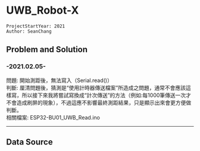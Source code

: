 # UWB_Robot-X

```
ProjectStartYear: 2021  
Author: SeanChang
```

##  Problem and Solution  
### -2021.02.05-  
問題: 開始測距後，無法寫入（Serial.read()）  
判斷: 厘清問題後，猜測是“使用計時器傳送檔案”所造成之問題，通常不會應該這樣寫，所以接下來我將嘗試寫換成“計次傳送”的方法（例如:每1000筆傳送一次才不會造成刷屏的現象），不過這應不影響最終測距結果，只是顯示出來會更方便做判斷。  
相關檔案: ESP32-BU01_UWB_Read.ino  

------

## Data Source
